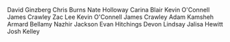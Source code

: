 David Ginzberg
Chris Burns
Nate Holloway
Carina Blair
Kevin O'Connell
James Crawley
Zac Lee
Kevin O'Connell
James Crawley
Adam Kamsheh
Armard Bellamy
Nazhir Jackson
Evan Hitchings
Devon Lindsay
Jalisa Hewitt
Josh Kelley
